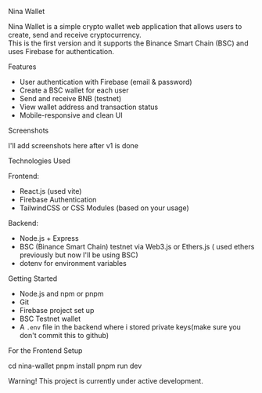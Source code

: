 Nina Wallet

Nina Wallet is a simple crypto wallet web application that allows users to create, send and receive cryptocurrency.  
This is the first version and it supports the Binance Smart Chain (BSC) and uses Firebase for authentication.

Features

- User authentication with Firebase (email & password)
- Create a BSC wallet for each user
- Send and receive BNB (testnet)
- View wallet address and transaction status
- Mobile-responsive and clean UI

Screenshots

I'll add screenshots here after v1 is done

Technologies Used

Frontend:

- React.js (used vite)
- Firebase Authentication
- TailwindCSS or CSS Modules (based on your usage)

Backend:

- Node.js + Express
- BSC (Binance Smart Chain) testnet via Web3.js or Ethers.js ( used ethers previously but now I'll be using BSC)
- dotenv for environment variables

Getting Started

- Node.js and npm or pnpm
- Git
- Firebase project set up
- BSC Testnet wallet
- A `.env` file in the backend where i stored private keys(make sure you don't commit this to github)

For the Frontend Setup

cd nina-wallet
pnpm install
pnpm run dev

Warning!
This project is currently under active development.
